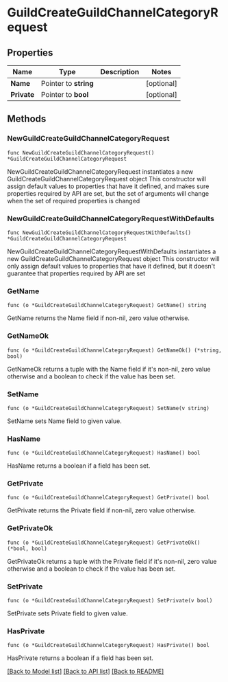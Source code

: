 # GuildCreateGuildChannelCategoryRequest

## Properties

Name | Type | Description | Notes
------------ | ------------- | ------------- | -------------
**Name** | Pointer to **string** |  | [optional] 
**Private** | Pointer to **bool** |  | [optional] 

## Methods

### NewGuildCreateGuildChannelCategoryRequest

`func NewGuildCreateGuildChannelCategoryRequest() *GuildCreateGuildChannelCategoryRequest`

NewGuildCreateGuildChannelCategoryRequest instantiates a new GuildCreateGuildChannelCategoryRequest object
This constructor will assign default values to properties that have it defined,
and makes sure properties required by API are set, but the set of arguments
will change when the set of required properties is changed

### NewGuildCreateGuildChannelCategoryRequestWithDefaults

`func NewGuildCreateGuildChannelCategoryRequestWithDefaults() *GuildCreateGuildChannelCategoryRequest`

NewGuildCreateGuildChannelCategoryRequestWithDefaults instantiates a new GuildCreateGuildChannelCategoryRequest object
This constructor will only assign default values to properties that have it defined,
but it doesn't guarantee that properties required by API are set

### GetName

`func (o *GuildCreateGuildChannelCategoryRequest) GetName() string`

GetName returns the Name field if non-nil, zero value otherwise.

### GetNameOk

`func (o *GuildCreateGuildChannelCategoryRequest) GetNameOk() (*string, bool)`

GetNameOk returns a tuple with the Name field if it's non-nil, zero value otherwise
and a boolean to check if the value has been set.

### SetName

`func (o *GuildCreateGuildChannelCategoryRequest) SetName(v string)`

SetName sets Name field to given value.

### HasName

`func (o *GuildCreateGuildChannelCategoryRequest) HasName() bool`

HasName returns a boolean if a field has been set.

### GetPrivate

`func (o *GuildCreateGuildChannelCategoryRequest) GetPrivate() bool`

GetPrivate returns the Private field if non-nil, zero value otherwise.

### GetPrivateOk

`func (o *GuildCreateGuildChannelCategoryRequest) GetPrivateOk() (*bool, bool)`

GetPrivateOk returns a tuple with the Private field if it's non-nil, zero value otherwise
and a boolean to check if the value has been set.

### SetPrivate

`func (o *GuildCreateGuildChannelCategoryRequest) SetPrivate(v bool)`

SetPrivate sets Private field to given value.

### HasPrivate

`func (o *GuildCreateGuildChannelCategoryRequest) HasPrivate() bool`

HasPrivate returns a boolean if a field has been set.


[[Back to Model list]](../README.md#documentation-for-models) [[Back to API list]](../README.md#documentation-for-api-endpoints) [[Back to README]](../README.md)


